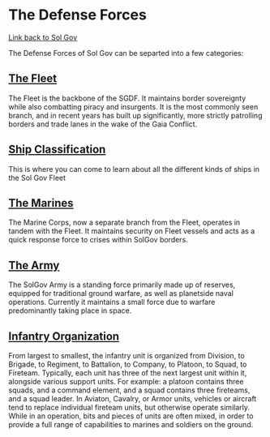 # The Defense Forces

[Link back to Sol Gov](https://baystation12.net/lore/Organizations/Sol/Sol-Gov)

The Defense Forces of Sol Gov can be separted into a few categories:

## [The Fleet](https://baystation12.net/lore/Organizations/SCG/DF/Fleet)

The Fleet is the backbone of the SGDF. It maintains border sovereignty while also combatting piracy and insurgents. It is the most commonly seen branch, and in recent years has built up significantly, more strictly patrolling borders and trade lanes in the wake of the Gaia Conflict.

## [Ship Classification](https://baystation12.net/lore/Organizations/SCG/DF/Ships)

This is where you can come to learn about all the different kinds of ships in the Sol Gov Fleet

## [The Marines](https://baystation12.net/lore/Organizations/SCG/DF/Marines)

The Marine Corps, now a separate branch from the Fleet, operates in tandem with the Fleet. It maintains security on Fleet vessels and acts as a quick response force to crises within SolGov borders.

## [The Army](https://baystation12.net/lore/Organizations/SCG/DF/Army)

The SolGov Army is a standing force primarily made up of reserves, equipped for traditional ground warfare, as well as planetside naval operations. Currently it maintains a small force due to warfare predominantly taking place in space.

## [Infantry Organization](https://baystation12.net/lore/Organizations/SCG/DF/MIO)

From largest to smallest, the infantry unit is organized from Division, to Brigade, to Regiment, to Battalion, to Company, to Platoon, to Squad, to Fireteam. Typically, each unit has three of the next largest unit within it, alongside various support units. For example: a platoon contains three squads, and a command element, and a squad contains three fireteams, and a squad leader. In Aviaton, Cavalry, or Armor units, vehicles or aircraft tend to replace individual fireteam units, but otherwise operate similarly. While in an operation, bits and pieces of units are often mixed, in order to provide a full range of capabilities to marines and soldiers on the ground.
